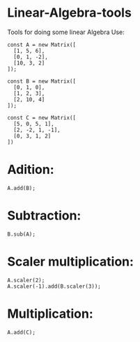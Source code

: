 # Linear-Algebra-tools
Tools for doing some linear Algebra
Use:

    const A = new Matrix([
      [1, 5, 6],
      [0, 1, -2],
      [10, 3, 2]
    ]);

    const B = new Matrix([
      [0, 1, 0],
      [1, 2, 3],
      [2, 10, 4]
    ]);

    const C = new Matrix([
      [5, 0, 5, 1],
      [2, -2, 1, -1],
      [0, 3, 1, 2]
    ])
    
  # Adition:

    A.add(B);
    
  # Subtraction:

    B.sub(A);
    
  # Scaler multiplication:

    A.scaler(2);
    A.scaler(-1).add(B.scaler(3));
    
  # Multiplication:

    A.add(C);    
